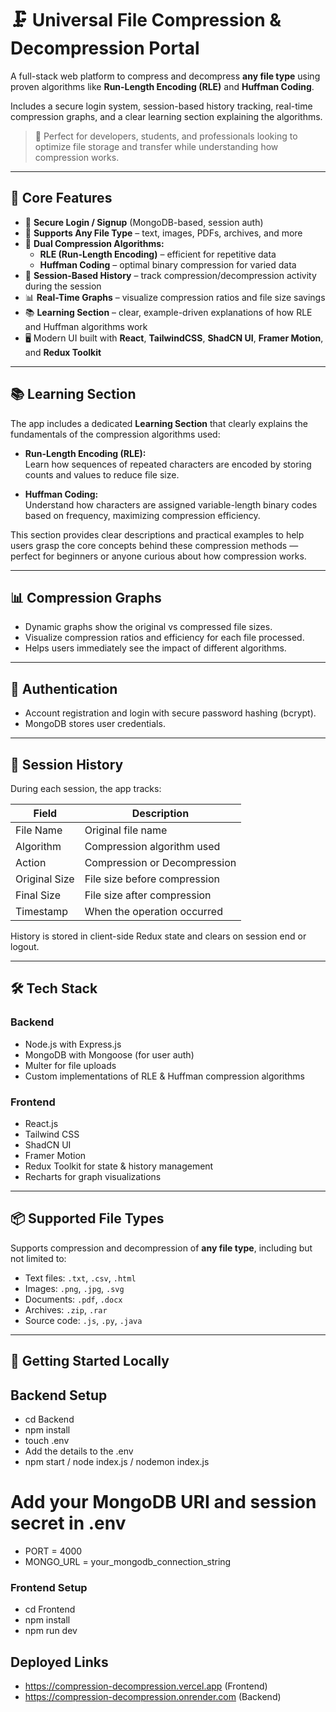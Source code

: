 # 🗜️ Universal File Compression & Decompression Portal

A full-stack web platform to compress and decompress **any file type** using proven algorithms like **Run-Length Encoding (RLE)** and **Huffman Coding**.

Includes a secure login system, session-based history tracking, real-time compression graphs, and a clear learning section explaining the algorithms.

> 🚀 Perfect for developers, students, and professionals looking to optimize file storage and transfer while understanding how compression works.

---

## 🚀 Core Features

- 🔐 **Secure Login / Signup** (MongoDB-based, session auth)
- 📁 **Supports Any File Type** – text, images, PDFs, archives, and more
- 🧠 **Dual Compression Algorithms:**
  - **RLE (Run-Length Encoding)** – efficient for repetitive data
  - **Huffman Coding** – optimal binary compression for varied data
- 🧾 **Session-Based History** – track compression/decompression activity during the session
- 📊 **Real-Time Graphs** – visualize compression ratios and file size savings
- 📚 **Learning Section** – clear, example-driven explanations of how RLE and Huffman algorithms work
- 🖥️ Modern UI built with **React**, **TailwindCSS**, **ShadCN UI**, **Framer Motion**, and **Redux Toolkit**

---

## 📚 Learning Section

The app includes a dedicated **Learning Section** that clearly explains the fundamentals of the compression algorithms used:

- **Run-Length Encoding (RLE):**  
  Learn how sequences of repeated characters are encoded by storing counts and values to reduce file size.

- **Huffman Coding:**  
  Understand how characters are assigned variable-length binary codes based on frequency, maximizing compression efficiency.

This section provides clear descriptions and practical examples to help users grasp the core concepts behind these compression methods — perfect for beginners or anyone curious about how compression works.

---

## 📊 Compression Graphs

- Dynamic graphs show the original vs compressed file sizes.
- Visualize compression ratios and efficiency for each file processed.
- Helps users immediately see the impact of different algorithms.

---

## 👤 Authentication

- Account registration and login with secure password hashing (bcrypt).
- MongoDB stores user credentials.

---

## 🧾 Session History

During each session, the app tracks:

| Field          | Description                         |
|----------------|-----------------------------------|
| File Name      | Original file name                 |
| Algorithm      | Compression algorithm used         |
| Action         | Compression or Decompression       |
| Original Size  | File size before compression       |
| Final Size     | File size after compression        |
| Timestamp      | When the operation occurred        |

History is stored in client-side Redux state and clears on session end or logout.

---

## 🛠 Tech Stack

### Backend
- Node.js with Express.js
- MongoDB with Mongoose (for user auth)
- Multer for file uploads
- Custom implementations of RLE & Huffman compression algorithms

### Frontend
- React.js
- Tailwind CSS
- ShadCN UI
- Framer Motion
- Redux Toolkit for state & history management
- Recharts for graph visualizations

---

## 📦 Supported File Types

Supports compression and decompression of **any file type**, including but not limited to:

- Text files: `.txt`, `.csv`, `.html`
- Images: `.png`, `.jpg`, `.svg`
- Documents: `.pdf`, `.docx`
- Archives: `.zip`, `.rar`
- Source code: `.js`, `.py`, `.java`

---

## 🧪 Getting Started Locally

## Backend Setup

- cd Backend
- npm install
- touch .env
- Add the details to the .env
- npm start / node index.js / nodemon index.js

# Add your MongoDB URI and session secret in .env

- PORT = 4000
- MONGO_URL = your_mongodb_connection_string


### Frontend Setup

- cd Frontend
- npm install
- npm run dev


## Deployed Links
- https://compression-decompression.vercel.app (Frontend)
- https://compression-decompression.onrender.com (Backend)
